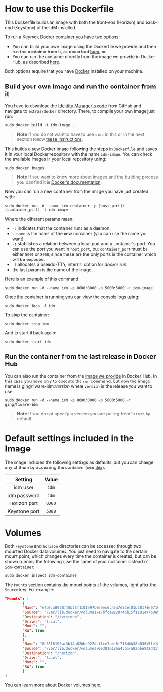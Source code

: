 # How to use this Dockerfile

This Dockerfile builds an image with both the front-end (Horizon) and back-end (Keystone) of the IdM installed.

To run a Keyrock Docker container you have two options: 

- You can build your own image using the Dockerfile we provide and then run the container from it, as described [here](#build-your-own-image-and-run-the-container-from-it), or
- You can run the container directly from the image we provide in Docker Hub, as described [here](#run-the-container-from-the-last-release-in-docker-hub).

Both options require that you have [Docker](https://docs.docker.com/installation/) installed on your machine.

## Build your own image and run the container from it

You have to download the [Identity Manager's code](https://github.com/ging/fiware-idm) from GitHub and navigate to `extras/docker` directory. There, to compile your own image just run:

	sudo docker build -t idm-image .

> **Note**
> If you do not want to have to use `sudo` in this or in the next section follow [these instructions](https://docs.docker.com/installation/ubuntulinux/#create-a-docker-group).

This builds a new Docker image following the steps in `Dockerfile` and saves it in your local Docker repository with the name `idm-image`. You can check the available images in your local repository using: 

	sudo docker images

> **Note**
> If you want to know more about images and the building process you can find it in [Docker's documentation](https://docs.docker.com/userguide/dockerimages/).

Now you can run a new container from the image you have just created with:

	sudo docker run -d --name idm-container -p [host_port]:[container_port] -t idm-image

Where the different params mean:

* `-d` indicates that the container runs as a daemon.
* `--name` is the name of the new container (you can use the name you want)
* `-p` stablishes a relation between a local port and a container's port. You can use the port you want in `host_port`, but `container_port` must be either `5000` or `8000`, since these are the only ports in the container which will be exposed.
* `-t` allocates a pseudo-TTY, internal option for *docker run*.
* the last param is the name of the image.

Here is an example of this command:

	sudo docker run -d --name idm -p 8000:8000 -p 5000:5000 -t idm-image

Once the container is running you can view the console logs using: 

	sudo docker logs -f idm

To stop the container:

	sudo docker stop idm
	
And to start it back again:

	sudo docker start idm

## Run the container from the last release in Docker Hub

You can also run the container from the [image we provide](https://hub.docker.com/r/ging/fiware-idm/) in Docker Hub. In this case you have only to execute the `run` command. But now the image name is ging/fiware-idm:*version* where `version` is the release you want to use:

	sudo docker run -d --name idm -p 8000:8000 -p 5000:5000 -t  ging/fiware-idm

> **Note**
> If you do not specify a version you are pulling from `latest` by default.

# Default settings included in the Image
The image includes the following settings as defaults, but you can change any of them by accessing the container (see [this](#volumes)):

| Setting       | Value  |
|:-------------:|:------:|
| idm user      | `idm`  |
| idm password  | `idm`  |
| Horizon port  | `8000` |
| Keystone port | `5000` |

# Volumes
Both `keystone` and `horizon` directories can be accessed through two mounted Docker data volumes. You just need to navigate to the certain mount point, which changes every time the container is created, but can be shown running the following (use the name of your container instead of `idm-container`:

	sudo docker inspect idm-container

The `Mounts` section contains the mount points of the volumes, right after the `Source` key. For example:
	
```JSON
"Mounts": [
       	{
       	"Name": "e7bfca8928745b25f1101e97b0e9ec6c43a7e53e101b3817de97106eebc8d504",
       	"Source": "/var/lib/docker/volumes/e7bfca8928745b25f1101e97b0e9ec6c43a7e53e101b3817de97106eebc8d504/_data",
        "Destination": "/keystone",
        "Driver": "local",
        "Mode": "",
        "RW": true
        },
       	{
        "Name": "0e3816196a43b14a82bbe922dd1fce7aea8f71640b38b036b51e1869f82c5571",
        "Source": "/var/lib/docker/volumes/0e3816196a43b14a82bbe922dd1fce7aea8f71640b38b036b51e1869f82c5571/_data",
        "Destination": "/horizon",
        "Driver": "local",
        "Mode": "",
        "RW": true
        }
]
```

You can learn more about Docker volumes [here](https://docs.docker.com/engine/userguide/dockervolumes/).
